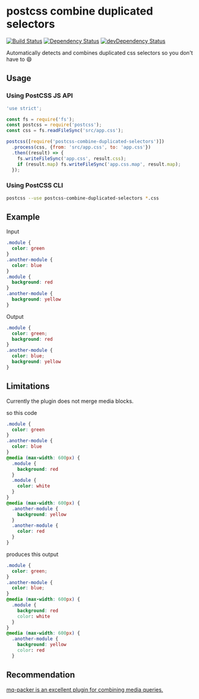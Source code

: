 # postcss combine duplicated selectors

[![Build Status](https://travis-ci.org/ChristianMurphy/postcss-combine-duplicated-selectors.svg?branch=master)](https://travis-ci.org/ChristianMurphy/postcss-combine-duplicated-selectors)
[![Dependency Status](https://david-dm.org/ChristianMurphy/postcss-combine-duplicated-selectors.svg)](https://david-dm.org/ChristianMurphy/postcss-combine-duplicated-selectors)
[![devDependency Status](https://david-dm.org/ChristianMurphy/postcss-combine-duplicated-selectors/dev-status.svg)](https://david-dm.org/ChristianMurphy/postcss-combine-duplicated-selectors?type=dev)

Automatically detects and combines duplicated css selectors so you don't have to
:smile:

## Usage

### Using PostCSS JS API

``` js
'use strict';

const fs = require('fs');
const postcss = require('postcss');
const css = fs.readFileSync('src/app.css');

postcss([require('postcss-combine-duplicated-selectors')])
  .process(css, {from: 'src/app.css', to: 'app.css'})
  .then((result) => {
    fs.writeFileSync('app.css', result.css);
    if (result.map) fs.writeFileSync('app.css.map', result.map);
  });
```

### Using PostCSS CLI

``` sh
postcss --use postcss-combine-duplicated-selectors *.css
```

## Example

Input

``` css
.module {
  color: green
}
.another-module {
  color: blue
}
.module {
  background: red
}
.another-module {
  background: yellow
}
```

Output

``` css
.module {
  color: green;
  background: red
}
.another-module {
  color: blue;
  background: yellow
}
```

## Limitations

Currently the plugin does not merge media blocks.

so this code

``` css
.module {
  color: green
}
.another-module {
  color: blue
}
@media (max-width: 600px) {
  .module {
    background: red
  }
  .module {
    color: white
  }
}
@media (max-width: 600px) {
  .another-module {
    background: yellow
  }
  .another-module {
    color: red
  }
}
```

produces this output

``` css
.module {
  color: green;
}
.another-module {
  color: blue;
}
@media (max-width: 600px) {
  .module {
    background: red
    color: white
  }
}
@media (max-width: 600px) {
  .another-module {
    background: yellow
    color: red
  }
 ```
## Recommendation
[mq-packer is an excellent plugin for combining media queries.](https://github.com/hail2u/node-css-mqpacker)
